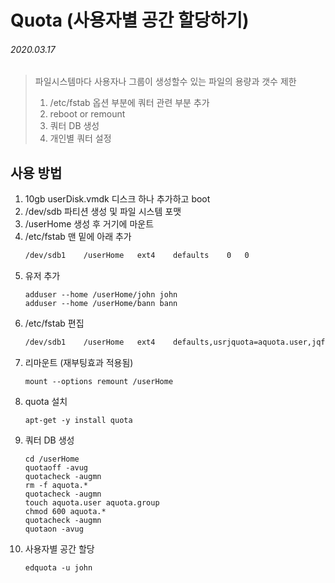 # Quota (사용자별 공간 할당하기)

###### 2020.03.17

> 파일시스템마다 사용자나 그룹이 생성할수 있는 파일의 용량과 갯수 제한
> 1. /etc/fstab 옵션 부분에 쿼터 관련 부분 추가
> 2. reboot or remount
> 3. 쿼터 DB 생성
> 4. 개인별 쿼터 설정

## 사용 방법
1. 10gb userDisk.vmdk 디스크 하나 추가하고 boot
2. /dev/sdb 파티션 생성 및 파일 시스템 포맷
3. /userHome 생성 후 거기에 마운트
4. /etc/fstab 맨 밑에 아래 추가
   ```sh
   /dev/sdb1    /userHome   ext4    defaults    0   0
   ```
5. 유저 추가
   ```shell
   adduser --home /userHome/john john
   adduser --home /userHome/bann bann
   ```
6. /etc/fstab 편집
   ```sh
   /dev/sdb1    /userHome   ext4    defaults,usrjquota=aquota.user,jqfmt=vfsv0  0   0
   ```
7. 리마운트 (재부팅효과 적용됨)
   ```shell
   mount --options remount /userHome
   ```
8. quota 설치
   ```shell
   apt-get -y install quota
   ```
9. 쿼터 DB 생성
    ```shell
    cd /userHome
    quotaoff -avug
    quotacheck -augmn
    rm -f aquota.*
    quotacheck -augmn
    touch aquota.user aquota.group
    chmod 600 aquota.*
    quotacheck -augmn
    quotaon -avug
    ```
10. 사용자별 공간 할당
    ```shell
    edquota -u john
    ```